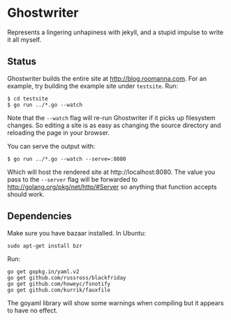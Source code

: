 Ghostwriter
===========
Represents a lingering unhapiness with jekyll, and a stupid impulse to write it
all myself.

Status
------
Ghostwriter builds the entire site at http://blog.roomanna.com.
For an example, try building the example site under `testsite`.  Run:

    $ cd testsite
    $ go run ../*.go --watch

Note that the `--watch` flag will re-run Ghostwriter if it picks up filesystem
changes.  So editing a site is as easy as changing the source directory and
reloading the page in your browser.

You can serve the output with:

    $ go run ../*.go --watch --serve=:8080

Which will host the rendered site at http://localhost:8080.  The value you
pass to the `--server` flag will be forwarded to
http://golang.org/pkg/net/http/#Server so anything that function accepts
should work.

Dependencies
------------
Make sure you have bazaar installed.  In Ubuntu:

    sudo apt-get install bzr

Run:

    go get gopkg.in/yaml.v2
    go get github.com/russross/blackfriday
    go get github.com/howeyc/fsnotify
    go get github.com/kurrik/fauxfile

The goyaml library will show some warnings when compiling but it appears to have
no effect.

